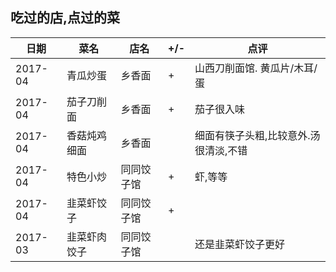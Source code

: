 ## 吃过的店,点过的菜

日期 | 菜名 | 店名 | +/- | 点评 
------------ | ------------ | ------------- | ------------- | ------------- 
2017-04 | 青瓜炒蛋 | 乡香面 | + | 山西刀削面馆. 黄瓜片/木耳/蛋
2017-04 | 茄子刀削面 | 乡香面 | + | 茄子很入味
2017-04 | 香菇炖鸡细面 | 乡香面 |  | 细面有筷子头粗,比较意外.汤很清淡,不错
2017-04 | 特色小炒 | 同同饺子馆 | + | 虾,等等
2017-04 | 韭菜虾饺子 | 同同饺子馆 | + | 
2017-03 | 韭菜虾肉饺子 | 同同饺子馆 |  | 还是韭菜虾饺子更好
